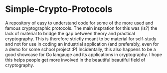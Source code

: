 # Simple-Crypto-Protocols
A repository of easy to understand code for some of the more used and famous cryptographic protocols.
The main inspration for this was (is?) the lack of material to bridge the gap between theory and practical cryptography.
This is therefore strictly meant to be material for self-study and not for use in coding an industrial application (and preferably, even for a demo for some school project :P)
Incidentally, this also happens to be a good showcase for Go langauge and its applications in cryptography.
I hope this helps people get more involved in the beautiful beautiful field of cryptography.
